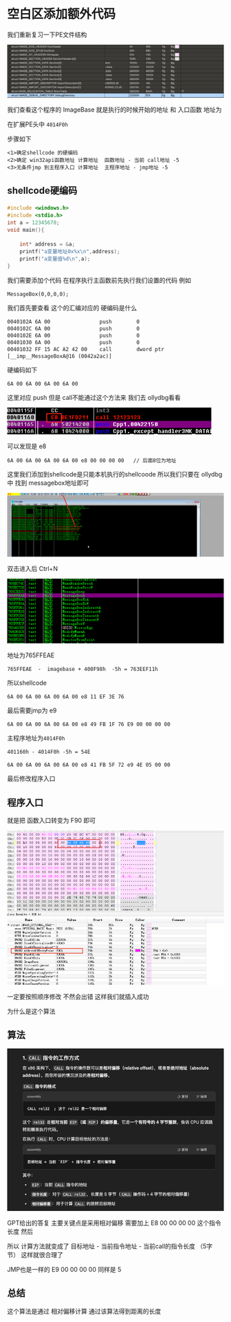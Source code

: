 # 空白区添加额外代码



  我们重新复习一下PE文件结构

![image-20250320164651062](https://raw.githubusercontent.com/Xioaruan912/pic/main/image-20250320164651062.png)

我们查看这个程序的 ImageBase 就是执行的时候开始的地址 和 入口函数 地址为

在扩展PE头中 `4014F0h`

步骤如下

```2
<1>确定shellcode 的硬编码
<2>确定 win32api函数地址 计算地址  函数地址 - 当前 call地址 -5
<3>无条件jmp 到主程序入口 计算地址  主程序地址 - jmp地址 -5 
```

## shellcode硬编码

```c
#include <windows.h>
#include <stdio.h>
int a = 12345678;
void main(){

	int* address = &a;
	printf("a变量地址0x%x\n",address);
	printf("a变量值%d\n",a);
}
```

我们需要添加个代码 在程序执行主函数前先执行我们设置的代码 例如

```
MessageBox(0,0,0,0);
```

我们首先要查看 这个的汇编对应的 硬编码是什么

```
0040102A 6A 00                push        0
0040102C 6A 00                push        0
0040102E 6A 00                push        0
00401030 6A 00                push        0
00401032 FF 15 AC A2 42 00    call        dword ptr [__imp__MessageBoxA@16 (0042a2ac)]
```

硬编码如下 

```
6A 00 6A 00 6A 00 6A 00  
```

这里对应 push 但是 call不能通过这个方法来 我们去 ollydbg看看 

![image-20250320165444205](https://raw.githubusercontent.com/Xioaruan912/pic/main/image-20250320165444205.png)

可以发现是 e8

```
6A 00 6A 00 6A 00 6A 00 e8 00 00 00 00   // 后面8位为地址
```

这里我们添加到shellcode是只能本机执行的shellcoode  所以我们只要在 ollydbg中 找到 messagebox地址即可

![image-20250320165621154](https://raw.githubusercontent.com/Xioaruan912/pic/main/image-20250320165621154.png)

双击进入后 Ctrl+N 

![image-20250320165956104](https://raw.githubusercontent.com/Xioaruan912/pic/main/image-20250320165956104.png)

地址为765FFEAE 

```
765FFEAE  -  imagebase + 400F98h  -5h = 763EEF11h
```

所以shellcode

```
6A 00 6A 00 6A 00 6A 00 e8 11 EF 3E 76 
```

最后需要jmp为  e9

```
6A 00 6A 00 6A 00 6A 00 e8 49 FB 1F 76 E9 00 00 00 00
```

主程序地址为`4014F0h`

```
401160h - 4014F0h -5h = 54E
```

```
6A 00 6A 00 6A 00 6A 00 e8 41 FB 5F 72 e9 4E 05 00 00
```

最后修改程序入口

## 程序入口

就是把 函数入口转变为 F90 即可

![image-20250320205418248](https://raw.githubusercontent.com/Xioaruan912/pic/main/image-20250320205418248.png)

一定要按照顺序修改 不然会出错 这样我们就插入成功

为什么是这个算法

## 算法

![image-20250320205649086](https://raw.githubusercontent.com/Xioaruan912/pic/main/image-20250320205649086.png)

GPT给出的答复 主要关键点是采用相对偏移 需要加上 E8 00 00 00 00 这个指令长度 然后

所以 计算方法就变成了 目标地址 - 当前指令地址 - 当前call的指令长度 （5字节） 这样就很合理了

JMP也是一样的 E9 00 00 00 00 同样是 5 

## 总结

这个算法是通过 相对偏移计算 通过该算法得到距离的长度 
